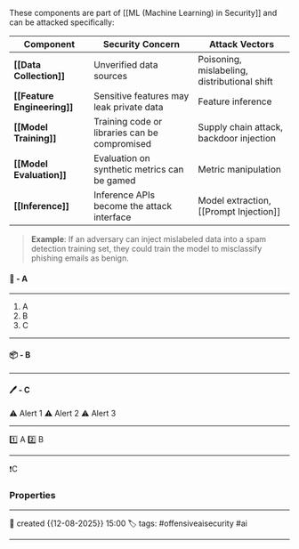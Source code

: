 
These components are part of [[ML (Machine Learning) in Security]] and can be attacked specifically:

| Component                   | Security Concern                              | Attack Vectors                               |
| --------------------------- | --------------------------------------------- | -------------------------------------------- |
| **[[Data Collection]]**     | Unverified data sources                       | Poisoning, mislabeling, distributional shift |
| **[[Feature Engineering]]** | Sensitive features may leak private data      | Feature inference                            |
| **[[Model Training]]**      | Training code or libraries can be compromised | Supply chain attack, backdoor injection      |
| **[[Model Evaluation]]**    | Evaluation on synthetic metrics can be gamed  | Metric manipulation                          |
| **[[Inference]]**           | Inference APIs become the attack interface    | Model extraction, [[Prompt Injection]]       |

> **Example**: If an adversary can inject mislabeled data into a spam detection training set, they could train the model to misclassify phishing emails as benign.

#### 🚀 - A
---
1. A
2. B
3. C

---
#### 📦 - B
--- 

#### 🖊️ - C


⚠ Alert 1
⚠ Alert 2
⚠ Alert 3


--- 

 1️⃣ A
 2️⃣ B
 
--- 

❗C


### Properties
---
📆 created   {{12-08-2025}} 15:00
🏷️ tags: #offensiveaisecurity #ai

---
